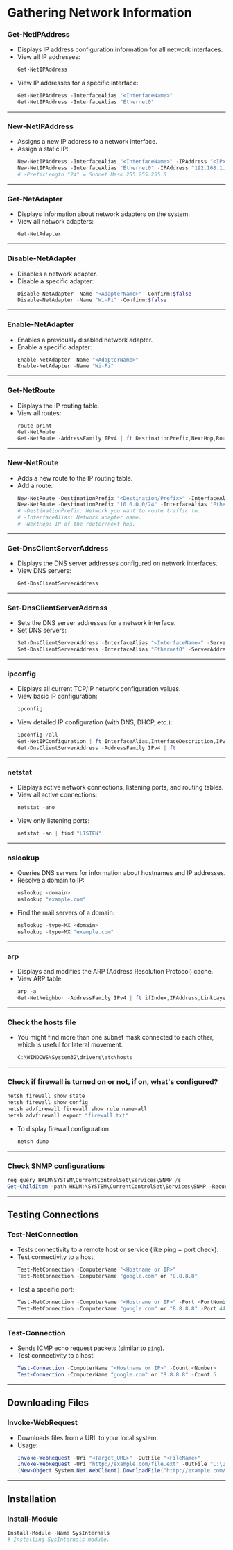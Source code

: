 # Gathering Network Information

### Get-NetIPAddress
- Displays IP address configuration information for all network interfaces.
- View all IP addresses:
  ```powershell
  Get-NetIPAddress
  ```
- View IP addresses for a specific interface:
  ```powershell
  Get-NetIPAddress -InterfaceAlias "<InterfaceName>"
  Get-NetIPAddress -InterfaceAlias "Ethernet0"
  ```

---

### New-NetIPAddress
- Assigns a new IP address to a network interface.
- Assign a static IP:
  ```powershell
  New-NetIPAddress -InterfaceAlias "<InterfaceName>" -IPAddress "<IP>" -PrefixLength "<PrefixLength>" -DefaultGateway "<Gateway>"
  New-NetIPAddress -InterfaceAlias "Ethernet0" -IPAddress "192.168.1.100" -PrefixLength "24" -DefaultGateway "192.168.1.1"
  # -PrefixLength "24" = Subnet Mask 255.255.255.0
  ```

---

### Get-NetAdapter
- Displays information about network adapters on the system.
- View all network adapters:
  ```powershell
  Get-NetAdapter
  ```

---

### Disable-NetAdapter
- Disables a network adapter.
- Disable a specific adapter:
  ```powershell
  Disable-NetAdapter -Name "<AdapterName>" -Confirm:$false
  Disable-NetAdapter -Name "Wi-Fi" -Confirm:$false
  ```

---

### Enable-NetAdapter
- Enables a previously disabled network adapter.
- Enable a specific adapter:
  ```powershell
  Enable-NetAdapter -Name "<AdapterName>"
  Enable-NetAdapter -Name "Wi-Fi"
  ```

---

### Get-NetRoute
- Displays the IP routing table.
- View all routes:
  ```powershell
  route print
  Get-NetRoute
  Get-NetRoute -AddressFamily IPv4 | ft DestinationPrefix,NextHop,RouteMetric,ifIndex
  ```

---

### New-NetRoute
- Adds a new route to the IP routing table.
- Add a route:
  ```powershell
  New-NetRoute -DestinationPrefix "<Destination/Prefix>" -InterfaceAlias "<InterfaceName>" -NextHop "<NextHopIP>"
  New-NetRoute -DestinationPrefix "10.0.0.0/24" -InterfaceAlias "Ethernet0" -NextHop "192.168.1.1"
  # -DestinationPrefix: Network you want to route traffic to.
  # -InterfaceAlias: Network adapter name.
  # -NextHop: IP of the router/next hop.
  ```

---

### Get-DnsClientServerAddress
- Displays the DNS server addresses configured on network interfaces.
- View DNS servers:
  ```powershell
  Get-DnsClientServerAddress
  ```

---

### Set-DnsClientServerAddress
- Sets the DNS server addresses for a network interface.
- Set DNS servers:
  ```powershell
  Set-DnsClientServerAddress -InterfaceAlias "<InterfaceName>" -ServerAddresses "<DNS1>","<DNS2>"
  Set-DnsClientServerAddress -InterfaceAlias "Ethernet0" -ServerAddresses "1.1.1.1","8.8.8.8"
  ```

---

### ipconfig
- Displays all current TCP/IP network configuration values.
- View basic IP configuration:
  ```powershell
  ipconfig
  ```
- View detailed IP configuration (with DNS, DHCP, etc.):
  ```powershell
  ipconfig /all
  Get-NetIPConfiguration | ft InterfaceAlias,InterfaceDescription,IPv4Address
  Get-DnsClientServerAddress -AddressFamily IPv4 | ft
  ```

---

### netstat
- Displays active network connections, listening ports, and routing tables.
- View all active connections:
  ```powershell
  netstat -ano
  ```
- View only listening ports:
  ```powershell
  netstat -an | find "LISTEN"
  ```

---

### nslookup
- Queries DNS servers for information about hostnames and IP addresses.
- Resolve a domain to IP:
  ```powershell
  nslookup <domain>
  nslookup "example.com"
  ```
- Find the mail servers of a domain:
  ```powershell
  nslookup -type=MX <domain>
  nslookup -type=MX "example.com"
  ```

---

### arp
- Displays and modifies the ARP (Address Resolution Protocol) cache.
- View ARP table:
  ```powershell
  arp -a
  Get-NetNeighbor -AddressFamily IPv4 | ft ifIndex,IPAddress,LinkLayerAddress,State
  ```

---

### Check the hosts file
- You might find more than one subnet mask connected to each other, which is useful for lateral movement.
  ```powershell
  C:\WINDOWS\System32\drivers\etc\hosts
  ```

---

### Check if firewall is turned on or not, if on, what's configured?
```powershell
netsh firewall show state
netsh firewall show config
netsh advfirewall firewall show rule name=all
netsh advfirewall export "firewall.txt"
```
- To display firewall configuration
  ```powershell
  netsh dump
  ```

---

### Check SNMP configurations
```powershell
reg query HKLM\SYSTEM\CurrentControlSet\Services\SNMP /s
Get-ChildItem -path HKLM:\SYSTEM\CurrentControlSet\Services\SNMP -Recurse
```

---

## Testing Connections

### Test-NetConnection
- Tests connectivity to a remote host or service (like ping + port check).
- Test connectivity to a host:
  ```powershell
  Test-NetConnection -ComputerName "<Hostname or IP>"
  Test-NetConnection -ComputerName "google.com" or "8.8.8.8"
  ```
- Test a specific port:
  ```powershell
  Test-NetConnection -ComputerName "<Hostname or IP>" -Port <PortNumber>
  Test-NetConnection -ComputerName "google.com" or "8.8.8.8" -Port 443
  ```

---

### Test-Connection
- Sends ICMP echo request packets (similar to `ping`).
- Test connectivity to a host:
  ```powershell
  Test-Connection -ComputerName "<Hostname or IP>" -Count <Number>
  Test-Connection -ComputerName "google.com" or "8.8.8.8" -Count 5
  ```

---

## Downloading Files

### Invoke-WebRequest
- Downloads files from a URL to your local system.
- Usage:
  ```powershell
  Invoke-WebRequest -Uri "<Target_URL>" -OutFile "<FileName>"
  Invoke-WebRequest -Uri "http://example.com/file.ext" -OutFile "C:\Users\User\file.ext"
  (New-Object System.Net.WebClient).DownloadFile("http://example.com/file.ext", "C:\Users\User\file.ext") 
  ```

---

## Installation

### Install-Module
```powershell
Install-Module -Name SysInternals
# Installing SysInternals module.
```
